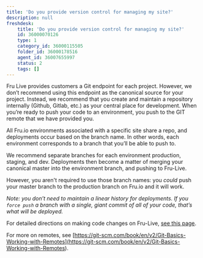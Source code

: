 ```yaml
---
title: 'Do you provide version control for managing my site?'
description: null
freshdesk:
    title: 'Do you provide version control for managing my site?'
    id: 36000070126
    type: 1
    category_id: 36000115505
    folder_id: 36000178516
    agent_id: 36007655997
    status: 2
    tags: []
---
```


Fru Live provides customers a Git endpoint for each project. However, we don’t recommend using this endpoint as the canonical source for your project. Instead, we recommend that you create and maintain a repository internally (Github, Gitlab, etc.) as your central place for development. When you’re ready to push your code to an environment, you push to the GIT remote that we have provided you.

All Fru.io environments associated with a specific site share a repo, and deployments occur based on the branch name. In other words, each environment corresponds to a branch that you’ll be able to push to.

We recommend separate branches for each environment production, staging, and dev. Deployments then become a matter of merging your canonical master into the environment branch, and pushing to Fru-Live.

However, you aren't required to use those branch names: you *could* push your master branch to the production branch on Fru.io and it will work.

*Note: you don’t need to maintain a linear history for deployments. If you `force push` a branch with a single, giant commit of all of your code, that’s what will be deployed.*

For detailed directions on making code changes on Fru-Live, [see this page](<https://support.drud.com/support/solutions/articles/36000106365-making-incremental-code-changes-to-your-site>).

For more on remotes, see [https://git-scm.com/book/en/v2/Git-Basics-Working-with-Remotes](<https://git-scm.com/book/en/v2/Git-Basics-Working-with-Remotes>).


